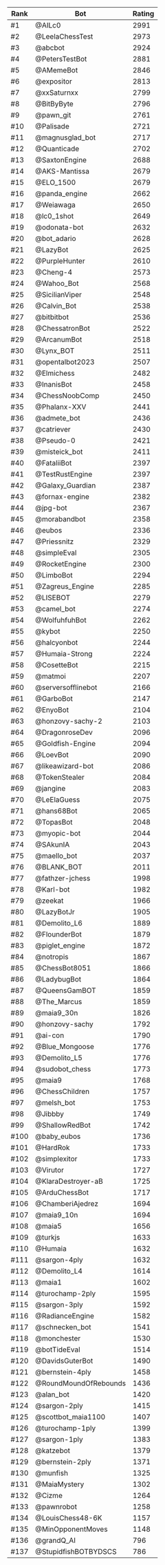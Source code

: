 Rank|Bot|Rating
---|---|---
#1|@AILc0|2991
#2|@LeelaChessTest|2973
#3|@abcbot|2924
#4|@PetersTestBot|2881
#5|@AMemeBot|2846
#6|@expositor|2813
#7|@xxSaturnxx|2799
#8|@BitByByte|2796
#9|@pawn_git|2761
#10|@Palisade|2721
#11|@magnusglad_bot|2717
#12|@Quanticade|2702
#13|@SaxtonEngine|2688
#14|@AKS-Mantissa|2679
#15|@ELO_1500|2679
#16|@panda_engine|2662
#17|@Weiawaga|2650
#18|@lc0_1shot|2649
#19|@odonata-bot|2632
#20|@bot_adario|2628
#21|@LazyBot|2625
#22|@PurpleHunter|2610
#23|@Cheng-4|2573
#24|@Wahoo_Bot|2568
#25|@SicilianViper|2548
#26|@Calvin_Bot|2538
#27|@bitbitbot|2536
#28|@ChessatronBot|2522
#29|@ArcanumBot|2518
#30|@Lynx_BOT|2511
#31|@opentalbot2023|2507
#32|@Elmichess|2482
#33|@InanisBot|2458
#34|@ChessNoobComp|2450
#35|@Phalanx-XXV|2441
#36|@admete_bot|2436
#37|@catriever|2430
#38|@Pseudo-0|2421
#39|@misteick_bot|2411
#40|@FataliiBot|2397
#41|@TestRustEngine|2397
#42|@Galaxy_Guardian|2387
#43|@fornax-engine|2382
#44|@jpg-bot|2367
#45|@morabandbot|2358
#46|@eubos|2336
#47|@Priessnitz|2329
#48|@simpleEval|2305
#49|@RocketEngine|2300
#50|@LimboBot|2294
#51|@Zagreus_Engine|2285
#52|@LISEBOT|2279
#53|@camel_bot|2274
#54|@WolfuhfuhBot|2262
#55|@kybot|2250
#56|@halcyonbot|2244
#57|@Humaia-Strong|2224
#58|@CosetteBot|2215
#59|@matmoi|2207
#60|@serversofflinebot|2166
#61|@GarboBot|2147
#62|@EnyoBot|2104
#63|@honzovy-sachy-2|2103
#64|@DragonroseDev|2096
#65|@Goldfish-Engine|2094
#66|@LoevBot|2090
#67|@likeawizard-bot|2086
#68|@TokenStealer|2084
#69|@jangine|2083
#70|@LeElaGuess|2075
#71|@hans68Bot|2065
#72|@TopasBot|2048
#73|@myopic-bot|2044
#74|@SAkunIA|2043
#75|@maello_bot|2037
#76|@BLANK_BOT|2011
#77|@fathzer-jchess|1998
#78|@Karl-bot|1982
#79|@zeekat|1966
#80|@LazyBotJr|1905
#81|@Demolito_L6|1889
#82|@FlounderBot|1879
#83|@piglet_engine|1872
#84|@notropis|1867
#85|@ChessBot8051|1866
#86|@LadybugBot|1864
#87|@QueensGamBOT|1859
#88|@The_Marcus|1859
#89|@maia9_30n|1826
#90|@honzovy-sachy|1792
#91|@ai-con|1790
#92|@Blue_Mongoose|1776
#93|@Demolito_L5|1776
#94|@sudobot_chess|1773
#95|@maia9|1768
#96|@ChessChildren|1757
#97|@melsh_bot|1753
#98|@Jibbby|1749
#99|@ShallowRedBot|1742
#100|@baby_eubos|1736
#101|@HardRok|1733
#102|@simplexitor|1733
#103|@Virutor|1727
#104|@KlaraDestroyer-aB|1725
#105|@ArduChessBot|1717
#106|@ChamberiAjedrez|1694
#107|@maia9_10n|1694
#108|@maia5|1656
#109|@turkjs|1633
#110|@Humaia|1632
#111|@sargon-4ply|1632
#112|@Demolito_L4|1614
#113|@maia1|1602
#114|@turochamp-2ply|1595
#115|@sargon-3ply|1592
#116|@RadianceEngine|1582
#117|@schnecken_bot|1541
#118|@monchester|1530
#119|@botTideEval|1514
#120|@DavidsGuterBot|1490
#121|@bernstein-4ply|1458
#122|@RoundMoundOfRebounds|1436
#123|@alan_bot|1420
#124|@sargon-2ply|1415
#125|@scottbot_maia1100|1407
#126|@turochamp-1ply|1399
#127|@sargon-1ply|1383
#128|@katzebot|1379
#129|@bernstein-2ply|1371
#130|@munfish|1325
#131|@MaiaMystery|1302
#132|@Cizme|1264
#133|@pawnrobot|1258
#134|@LouisChess48-6K|1157
#135|@MinOpponentMoves|1148
#136|@grandQ_AI|796
#137|@StupidfishBOTBYDSCS|786

